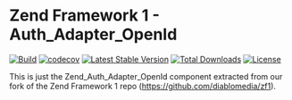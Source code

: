 # Zend Framework 1 - Auth_Adapter_OpenId

[![Build](https://github.com/diablomedia/zf1-auth-adapter-openid/workflows/Build/badge.svg?event=push)](https://github.com/diablomedia/zf1-auth-adapter-openid/actions?query=workflow%3ABuild+event%3Apush)
[![codecov](https://codecov.io/gh/diablomedia/zf1-auth-adapter-openid/branch/master/graph/badge.svg)](https://codecov.io/gh/diablomedia/zf1-auth-adapter-openid)
[![Latest Stable Version](https://poser.pugx.org/fragotesac/zf1-auth-adapter-openid/v/stable)](https://packagist.org/packages/fragotesac/zf1-auth-adapter-openid)
[![Total Downloads](https://poser.pugx.org/fragotesac/zf1-auth-adapter-openid/downloads)](https://packagist.org/packages/fragotesac/zf1-auth-adapter-openid)
[![License](https://poser.pugx.org/fragotesac/zf1-auth-adapter-openid/license)](https://packagist.org/packages/fragotesac/zf1-auth-adapter-openid)

This is just the Zend_Auth_Adapter_OpenId component extracted from our fork of the Zend Framework 1 repo (https://github.com/diablomedia/zf1).
